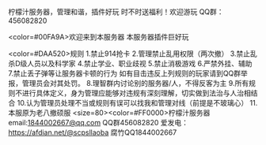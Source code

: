 <html>
<title><color=#66ccff>柠檬汁服务器</title>
<head>
<size=60><color=#FFB6C1>柠檬汁服务器，管理和谐，插件好玩 时不时送福利！欢迎游玩</color></size>
<size=40><color=#00FFFF	>QQ群：456082820</color>

<color=#00FA9A>欢迎来到本服务器 本服务器插件巨好玩</color>

<color=#DAA520>规则 1.禁止914抢卡 
2.管理禁止乱用权限（两次撤）
3.禁止乱杀D级人员以及科学家
4.禁止学业、职业歧视
5.禁止消极游戏 
6.严禁外挂、辅助
7.禁止丢子弹等让服务器卡顿的行为 如有目击违反上列规则的玩家请到QQ群举报，管理员会对其处罚。
8.理智群内讨论别的服务器/人，不得反客为主 
9.所有规则不进行具体定义，身为管理应能够对违规有深刻理解，切实做到法治与人治相结合 
10.认为管理员处理不当或规则有误可以找我和管理对线（前提是不玻璃心）
11.本服原为老八撤硕服</color>
</size>
<size=80><color=#FF0000>柠檬汁服务器 email:1844002667@qq.com QQ群456082820 爱发电：https://afdian.net/@scpsllaoba 腐竹QQ1844002667</color></size>
</head>
